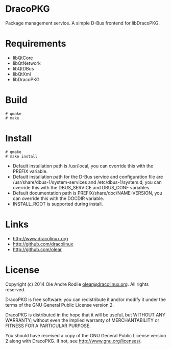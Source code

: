 DracoPKG
========

Package management service. A simple D-Bus frontend for libDracoPKG.

Requirements
============

 * libQtCore
 * libQtNetwork
 * libQtDBus
 * libQtXml
 * libDracoPKG

Build
=====

```
# qmake
# make
```

Install
=======

```
# qmake
# make install
```

 * Default installation path is /usr/local, you can override this with the PREFIX variable.
 * Default installation path for the D-Bus service and configuration file are /usr/share/dbus-1/system-services and /etc/dbus-1/system.d, you can override this with the DBUS_SERVICE and DBUS_CONF variables.
 * Default documentation path is PREFIX/share/doc/NAME-VERSION, you can override this with the DOCDIR variable.
 * INSTALL_ROOT is supported during install.

Links
=====

 * http://www.dracolinux.org
 * http://github.com/dracolinux
 * http://github.com/olear

License
=======

Copyright (c) 2014 Ole Andre Rodlie <olear@dracolinux.org>. All rights reserved.

DracoPKG is free software: you can redistribute it and/or modify it under the terms of the GNU General Public License version 2.

DracoPKG is distributed in the hope that it will be useful, but WITHOUT ANY WARRANTY; without even the implied warranty of MERCHANTABILITY or FITNESS FOR A PARTICULAR PURPOSE.

You should have received a copy of the GNU General Public License version 2 along with DracoPKG.  If not, see <http://www.gnu.org/licenses/>.
